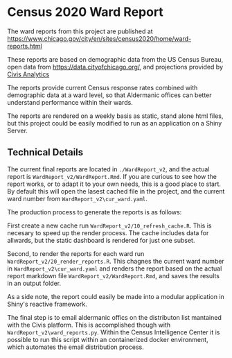 

# Census 2020 Ward Report

The ward reports from this project are published at https://www.chicago.gov/city/en/sites/census2020/home/ward-reports.html

These reports are based on demographic data from the US Census Bureau, open data from https://data.cityofchicago.org/, and projections provided by [Civis Analytics](https://www.civisanalytics.com/)

The reports provide current Census response rates combined with demographic data at a ward level, so that Aldermanic offices can better understand performance within their wards. 

The reports are rendered on a weekly basis as static, stand alone html files, but this project could be easily modified to run as an application on a Shiny Server. 

## Technical Details

The current final reports are located in `./WardReport_v2`, and the actual report is `WardReport_v2/WardReport.Rmd`. If you are curious to see how the report works, or to adapt it to your own needs, this is a good place to start. By default this will open the lasest cached file in the project, and the current ward number from `WardReport_v2\cur_ward.yaml`. 

The production process to generate the reports is as follows:

First create a new cache run `WardReport_v2/10_refresh_cache.R`. This is necesary to speed up the render process. The cache includes data for allwards, but the static dashboard is rendered for just one subset.

Second, to render the reports for each ward run `WardReport_v2/20_render_reports.R`. This chagnes the current ward number in `WardReport_v2\cur_ward.yaml` and renders the report based on the actual report markdown file `WardReport_v2/WardReport.Rmd`, and saves the results in an output folder.

As a side note, the report could easily be made into a modular application in Shiny's reactive framework. 

The final step is to email aldermanic offics on the distributon list mantained with the Civis platform.  This is accomplished though with `WardReport_v2\ward_reports.py`.  Within the Census Intelligence Center it is possible to run this script within an containerized docker environment, which automates the email distribution process. 
